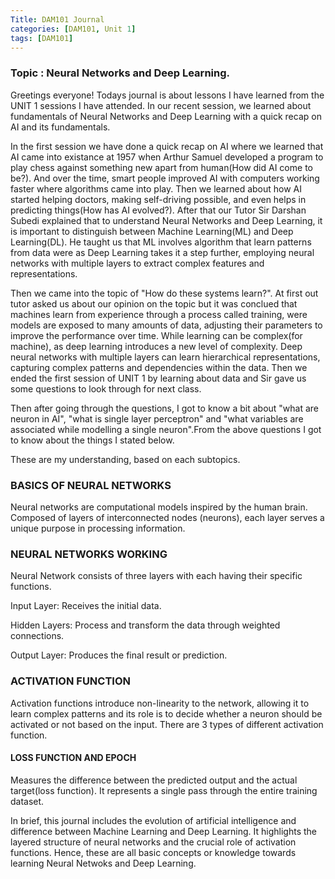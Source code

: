```yaml
---
Title: DAM101 Journal
categories: [DAM101, Unit 1]
tags: [DAM101]
---
```


### Topic : Neural Networks and Deep Learning.


Greetings everyone! Todays journal is about lessons I have learned from the UNIT 1 sessions I have attended. In our recent session, we learned about fundamentals of Neural Networks and Deep Learning with a quick recap on AI and its fundamentals.

In the first session we have done a quick recap on AI where we learned that AI came into existance at 1957 when Arthur Samuel developed a program to play chess against something new apart from human(How did AI come to be?). And over the time, smart people improved AI with computers working faster where algorithms came into play. Then we learned about how AI started helping doctors, making self-driving possible, and even helps in predicting things(How has AI evolved?). After that our Tutor Sir Darshan Subedi explained that to understand Neural Networks and Deep Learning, it is important to distinguish between Machine Learning(ML) and Deep Learning(DL). He taught us that ML involves algorithm that learn patterns from data were as Deep Learning takes it a step further, employing neural networks with multiple layers to extract complex features and representations. 

Then we came into the topic of "How do these systems learn?". At first out tutor asked us about our opinion on the topic but it was conclued that machines learn from experience through a process called training, were models are exposed to many amounts of data, adjusting their parameters to improve the performance over time. While learning can be complex(for machine), as deep learning introduces a new level of complexity. Deep neural networks with multiple layers can learn hierarchical representations, capturing complex patterns and dependencies within the data. Then we ended the first session of UNIT 1 by learning about data and Sir gave us some questions to look through for next class.

Then  after going through the questions, I got to know a bit about "what are neuron in AI", "what is single layer perceptron" and "what variables are associated while modelling a single neuron".From the above questions I got to know about the things I stated below.

These are my understanding, based on each subtopics.

### BASICS OF NEURAL NETWORKS
Neural networks are computational models inspired by the human brain.
Composed of layers of interconnected nodes (neurons), each layer serves a unique purpose in processing information.

### NEURAL NETWORKS WORKING

Neural Network consists of three layers with each having their specific functions.

 Input Layer: Receives the initial data.

 Hidden Layers: Process and transform the data through weighted connections.
 
 Output Layer: Produces the final result or prediction.

### ACTIVATION FUNCTION
Activation functions introduce non-linearity to the network, allowing it to learn complex patterns and its role is to decide whether a neuron should be activated or not based on the input. There are 3 types of different activation function.

#### LOSS FUNCTION AND EPOCH
Measures the difference between the predicted output and the actual target(loss function). 
It represents a single pass through the entire training dataset.

In brief, this journal includes the evolution of artificial intelligence and difference between Machine Learning and Deep Learning. It highlights the layered structure of neural networks and the crucial role of activation functions. Hence, these are all basic concepts or knowledge towards learning Neural Netwoks and Deep Learning.



